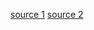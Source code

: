 [source 1](https://www.youtube.com/watch?v=xOdMTS6XVu4)
[source 2](https://www.theregister.com/2025/01/28/facebook_blocks_distrowatch/)
